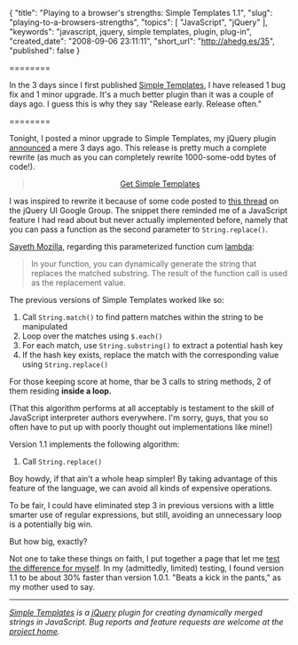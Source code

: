 {
  "title": "Playing to a browser's strengths: Simple Templates 1.1",
  "slug": "playing-to-a-browsers-strengths",
  "topics": [
    "JavaScript",
    "jQuery"
  ],
  "keywords": "javascript, jquery, simple templates, plugin, plug-in",
  "created_date": "2008-09-06 23:11:11",
  "short_url": "http://ahedg.es/35",
  "published": false
}

========

In the 3 days since I first published <a href="http://plugins.jquery.com/project/simple-templates">Simple Templates</a>, I have released 1 bug fix and 1 minor upgrade. It's a much better plugin than it was a couple of days ago. I guess this is why they say "Release early. Release often."

========

<p class="outdent">Tonight, I posted a minor upgrade to Simple Templates, my jQuery plugin <a href="/blog/2008/09/03/introducing-jquery-simple-templates">announced</a> a mere 3 days ago. This release is pretty much a complete rewrite (as much as you can completely rewrite 1000-some-odd bytes of code!).</p>
<blockquote style="text-align: center;">
<a href="http://jquery-simple-templates.googlecode.com/files/jquery.tmpl.1.1.1.js">Get Simple Templates</a>
</blockquote>
<p>I was inspired to rewrite it because of some code posted to <a href="http://groups.google.com/group/jquery-ui/browse_thread/thread/45d0f5873dad0178/0f3c684499d89ff4">this thread</a> on the jQuery UI Google Group. The snippet there reminded me of a JavaScript feature I had read about but never actually implemented before, namely that you can pass a function as the second parameter to <code>String.replace()</code>.</p>
<p><a href="http://developer.mozilla.org/En/Core_JavaScript_1.5_Reference/Global_Objects/String/Replace">Sayeth Mozilla</a>, regarding this parameterized function cum <a href="http://dankogai.typepad.com/blog/2006/03/lambda_calculus.html">lambda</a>:</p>
<blockquote>
In your function, you can dynamically generate the string that replaces the matched substring. The result of the function call is used as the replacement value.
</blockquote>
<p>The previous versions of Simple Templates worked like so:</p>
<ol>
  <li>Call <code>String.match()</code> to find pattern matches within the string to be manipulated</li>
  <li>Loop over the matches using <code>$.each()</code></li>
  <li>For each match, use <code>String.substring()</code> to extract a potential hash key</li>
  <li>If the hash key exists, replace the match with the corresponding value using <code>String.replace()</code></li>
</ol>
<p>For those keeping score at home, thar be 3 calls to string methods, 2 of them residing <strong>inside a loop.</strong></p>
<p>(That this algorithm performs at all acceptably is testament to the skill of JavaScript interpreter authors everywhere. I'm sorry, guys, that you so often have to put up with poorly thought out implementations like mine!)</p>
<p>Version 1.1 implements the following algorithm:</p>
<ol>
  <li>Call <code>String.replace()</code></li>
</ol>
<p>Boy howdy, if that ain't a whole heap simpler! By taking advantage of this feature of the language, we can avoid all kinds of expensive operations.</p>
<p>To be fair, I could have eliminated step 3 in previous versions with a little smarter use of regular expressions, but still, avoiding an unnecessary loop is a potentially big win.</p>
<p>But how big, exactly?</p>
<p>Not one to take these things on faith, I put together a page that let me <a href="http://andrew.hedges.name/experiments/simple-templates-speed-test/">test the difference for myself</a>. In my (admittedly, limited) testing, I found version 1.1 to be about 30% faster than version 1.0.1. "Beats a kick in the pants," as my mother used to say.</p>
<hr>
<p><em><a href="http://plugins.jquery.com/project/simple-templates">Simple Templates</a> is a <a href="http://jquery.com/">jQuery</a> plugin for creating dynamically merged strings in JavaScript. Bug reports and feature requests are welcome at the <a href="http://code.google.com/p/jquery-simple-templates/">project home</a>.</em></p>
